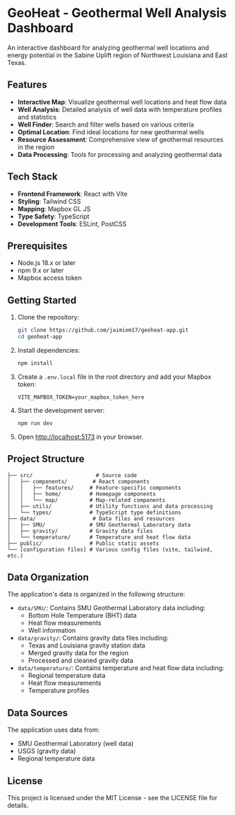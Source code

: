 # GeoHeat - Geothermal Well Analysis Dashboard

An interactive dashboard for analyzing geothermal well locations and energy potential in the Sabine Uplift region of Northwest Louisiana and East Texas.

## Features

- **Interactive Map**: Visualize geothermal well locations and heat flow data
- **Well Analysis**: Detailed analysis of well data with temperature profiles and statistics
- **Well Finder**: Search and filter wells based on various criteria
- **Optimal Location**: Find ideal locations for new geothermal wells
- **Resource Assessment**: Comprehensive view of geothermal resources in the region
- **Data Processing**: Tools for processing and analyzing geothermal data

## Tech Stack

- **Frontend Framework**: React with Vite
- **Styling**: Tailwind CSS
- **Mapping**: Mapbox GL JS
- **Type Safety**: TypeScript
- **Development Tools**: ESLint, PostCSS

## Prerequisites

- Node.js 18.x or later
- npm 9.x or later
- Mapbox access token

## Getting Started

1. Clone the repository:

   ```bash
   git clone https://github.com/jaimiem17/geoheat-app.git
   cd geoheat-app
   ```

2. Install dependencies:

   ```bash
   npm install
   ```

3. Create a `.env.local` file in the root directory and add your Mapbox token:

   ```
   VITE_MAPBOX_TOKEN=your_mapbox_token_here
   ```

4. Start the development server:

   ```bash
   npm run dev
   ```

5. Open [http://localhost:5173](http://localhost:5173) in your browser.

## Project Structure

```
├── src/                    # Source code
│   ├── components/        # React components
│   │   ├── features/     # Feature-specific components
│   │   ├── home/         # Homepage components
│   │   └── map/          # Map-related components
│   ├── utils/            # Utility functions and data processing
│   └── types/            # TypeScript type definitions
├── data/                  # Data files and resources
│   ├── SMU/              # SMU Geothermal Laboratory data
│   ├── gravity/          # Gravity data files
│   └── temperature/      # Temperature and heat flow data
├── public/               # Public static assets
└── [configuration files] # Various config files (vite, tailwind, etc.)
```

## Data Organization

The application's data is organized in the following structure:

- `data/SMU/`: Contains SMU Geothermal Laboratory data including:
  - Bottom Hole Temperature (BHT) data
  - Heat flow measurements
  - Well information
- `data/gravity/`: Contains gravity data files including:
  - Texas and Louisiana gravity station data
  - Merged gravity data for the region
  - Processed and cleaned gravity data
- `data/temperature/`: Contains temperature and heat flow data including:
  - Regional temperature data
  - Heat flow measurements
  - Temperature profiles

## Data Sources

The application uses data from:

- SMU Geothermal Laboratory (well data)
- USGS (gravity data)
- Regional temperature data
  

## License

This project is licensed under the MIT License - see the LICENSE file for details.
